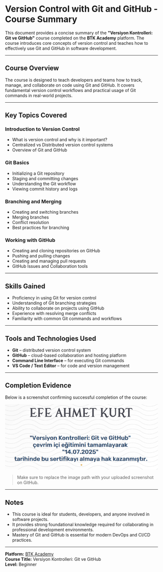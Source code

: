 # Version Control with Git and GitHub - Course Summary

This document provides a concise summary of the **"Versiyon Kontrolleri: Git ve GitHub"** course completed on the **BTK Academy** platform. The course introduces core concepts of version control and teaches how to effectively use Git and GitHub in software development.

---

## Course Overview

The course is designed to teach developers and teams how to track, manage, and collaborate on code using Git and GitHub. It covers fundamental version control workflows and practical usage of Git commands in real-world projects.

---

## Key Topics Covered

### Introduction to Version Control

- What is version control and why is it important?
- Centralized vs Distributed version control systems
- Overview of Git and GitHub

### Git Basics

- Initializing a Git repository
- Staging and committing changes
- Understanding the Git workflow
- Viewing commit history and logs

### Branching and Merging

- Creating and switching branches
- Merging branches
- Conflict resolution
- Best practices for branching

### Working with GitHub

- Creating and cloning repositories on GitHub
- Pushing and pulling changes
- Creating and managing pull requests
- GitHub Issues and Collaboration tools

---

## Skills Gained

- Proficiency in using Git for version control
- Understanding of Git branching strategies
- Ability to collaborate on projects using GitHub
- Experience with resolving merge conflicts
- Familiarity with common Git commands and workflows

---

## Tools and Technologies Used

- **Git** – distributed version control system  
- **GitHub** – cloud-based collaboration and hosting platform  
- **Command Line Interface** – for executing Git commands  
- **VS Code / Text Editor** – for code and version management  

---

## Completion Evidence

Below is a screenshot confirming successful completion of the course:

![Course Completion Screenshot](./screenshots/completion-screenshot.png)

> Make sure to replace the image path with your uploaded screenshot on GitHub.

---

## Notes

- This course is ideal for students, developers, and anyone involved in software projects.
- It provides strong foundational knowledge required for collaborating in professional development environments.
- Mastery of Git and GitHub is essential for modern DevOps and CI/CD practices.

---

**Platform:** [BTK Academy](https://www.btkakademi.gov.tr)  
**Course Title:** Versiyon Kontrolleri: Git ve GitHub  
**Level:** Beginner  
